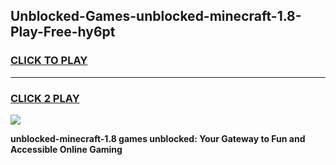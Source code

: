 
## Unblocked-Games-unblocked-minecraft-1.8-Play-Free-hy6pt
<h3>
<a href="https://premium76.site?title=unblocked-minecraft-1.8&ref=12A">CLICK TO PLAY</a></h3>
<hr>

<h3>
<a href="https://premium76.site?title=unblocked-minecraft-1.8&ref=12A">CLICK 2 PLAY</a>
  
</h3>

<a href="https://premium76.site?title=unblocked-minecraft-1.8&ref=12A"><img src="https://clearcache.store/games.png"></a>


**unblocked-minecraft-1.8 games unblocked: Your Gateway to Fun and Accessible Online Gaming**
